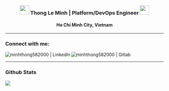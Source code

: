 <div align="center">
<h3><img src="https://media.giphy.com/media/WUlplcMpOCEmTGBtBW/giphy.gif" width="30"> Thong Le Minh | Platform/DevOps Engineer <img src="https://media.giphy.com/media/WUlplcMpOCEmTGBtBW/giphy.gif" width="30"></h3>
<h4>Ho Chi Minh City, Vietnam</h4>
</div>

---


### Connect with me:

[<img align="left" alt="minhthong582000 | LinkedIn" src="https://img.shields.io/badge/LinkedIn-0077B5?style=for-the-badge&logo=linkedin&logoColor=white" />][linkedin]
[<img align="left" alt="minhthong582000 | Gitlab" src="https://img.shields.io/badge/GitLab-330F63?style=for-the-badge&logo=gitlab&logoColor=white" />][gitlab]

<br />

---

### Github Stats

<p align="left" >
<a href="https://github.com/anuraghazra/github-readme-stats"> 
    <img  src="https://github-readme-stats.vercel.app/api?username=minhthong582000&&show_icons=true"/>
  </a>
</p>

[github]: https://github.com/minhthong582000
[linkedin]: https://www.linkedin.com/in/minhthong582
[gitlab]: https://gitlab.com/minhthong582000
